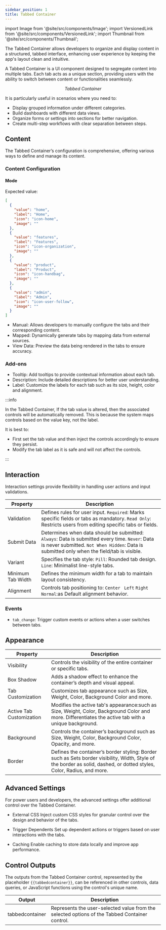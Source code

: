 ```yaml
---
sidebar_position: 1
title: Tabbed Container
---
```


import Image from '@site/src/components/Image';
import VersionedLink from '@site/src/components/VersionedLink';
import Thumbnail from '@site/src/components/Thumbnail';

The Tabbed Container allows developers to organize and display content in a structured, tabbed interface, enhancing user experience by keeping the app's layout clean and intuitive. 

A Tabbed Container is a UI component designed to segregate content into multiple tabs. Each tab acts as a unique section, providing users with the ability to switch between content or functionalities seamlessly. 

<figure>
  <Thumbnail src="/img/reference/controls/tabbed-container/tabbed-container.png" alt="tabbed-container" />
  <figcaption align = "center"><i>Tabbed Container</i></figcaption>
</figure>


It is particularly useful in scenarios where you need to:
- Display grouped information under different categories.
- Build dashboards with different data views.
- Organize forms or settings into sections for better navigation.
- Create multi-step workflows with clear separation between steps.

## Content

The Tabbed Container’s configuration is comprehensive, offering various ways to define and manage its content. 

### Content Configuration

<figure>
  <Thumbnail src="/img/reference/controls/tabbed-container/content.png" alt="tabbed-container" />
</figure>


#### Mode

Expected value:
```json
[
  {
    "value": "home",
    "label": "Home",
    "icon": "icon-home",
    "image": ""
  },
  {
    "value": "features",
    "label": "Features",
    "icon": "icon-organization",
    "image": ""
  },
  {
    "value": "product",
    "label": "Product",
    "icon": "icon-handbag",
    "image": ""
  },
  {
    "value": "admin",
    "label": "Admin",
    "icon": "icon-user-follow",
    "image": ""
  }
]
```

- Manual: Allows developers to manually configure the tabs and their corresponding content.
- Mapped: Dynamically generate tabs by mapping data from external sources.
- View Data: Preview the data being rendered in the tabs to ensure accuracy.



### Add-ons
- Tooltip: Add tooltips to provide contextual information about each tab.
- Description: Include detailed descriptions for better user understanding.
- Label: Customize the labels for each tab such as its size, height, color and alignment.


:::info

In the Tabbed Container, If the tab value is altered, then the associated controls will be automatically removed. This is because the system maps controls based on the value key, not the label.  

It is best to:
- First set the tab value and then inject the controls accordingly to ensure they persist.
- Modify the tab label as it is safe and will not affect the controls.  


:::

## Interaction
Interaction settings provide flexibility in handling user actions and input validations.

<figure>
  <Thumbnail src="/img/reference/controls/tabbed-container/interaction.png" alt="tabbed-container" />
</figure>


| Property          | Description  |  
|----------------------|--------------------------------------------------------------|  
| Validation      | Defines rules for user input. `Required`: Marks specific fields or tabs as mandatory. `Read Only`: Restricts users from editing specific tabs or fields. |  
| Submit Data     | Determines when data should be submitted: `Always`: Data is submitted every time. `Never`: Data is never submitted. `Not When Hidden`: Data is submitted only when the field/tab is visible. |  
| Variant         | Specifies the tab style: `Pill`: Rounded tab design. `Line`: Minimalist line-style tabs. |  
| Minimum Tab Width | Defines the minimum width for a tab to maintain layout consistency. |  
| Alignment       | Controls tab positioning  to:  `Center ` `Left` `Right ` `Normal`:as Default alignment behavior. |  

### Events
- `tab_change`: Trigger custom events or actions when a user switches between tabs.

## Appearance

| Property              | Description  |  
|--------------------------|--------------------------------------------------------------|  
| Visibility          | Controls the visibility of the entire container or specific tabs. |  
| Box Shadow          | Adds a shadow effect to enhance the container’s depth and visual appeal. |  
| Tab Customization   | Customizes tab appearance such as Size, Weight, Color, Background Color and more. |  
| Active Tab Customization | Modifies the active tab's appearance:such as Size, Weight, Color, Background Color and more. Differentiates the active tab with a unique background. |  
| Background         | Controls the container’s background such as Size, Weight, Color, Background Color, Opacity, and more. |  
| Border             | Defines the container’s border styling: Border such as Sets border visibility, Width, Style of the  border as solid, dashed, or dotted styles, Color, Radius, and  more. |  




## Advanced Settings
For power users and developers, the advanced settings offer additional control over the Tabbed Container.

- External CSS
Inject custom CSS styles for granular control over the design and behavior of the tabs.

- Trigger Dependents
Set up dependent actions or triggers based on user interactions with the tabs.

- Caching
Enable caching to store data locally and improve app performance.


## Control Outputs

The outputs from the Tabbed Container control, represented by the placeholder `{{tabbedcontainer}}`, can be referenced in other controls, data queries, or JavaScript functions using the control's unique name.



| Output | Description |
| --- | ---|
| tabbedcontainer | Represents the user-selected value from the selected options of the Tabbed Container control. |


